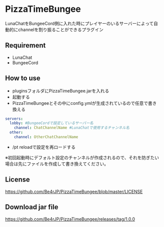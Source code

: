 # PizzaTimeBungee

LunaChatをBungeeCord側に入れた時にプレイヤーのいるサーバーによって自動的にchannelを割り振ることができるプラグイン

## Requirement

* LunaChat
* BungeeCord

## How to use

* pluginsフォルダにPizzaTimeBungee.jarを入れる
* 起動する
* PizzaTimeBungeeとその中にconfig.ymlが生成されているので任意で書き換える
```yaml
servers:
  lobby: #BungeeCordで設定しているサーバー名
    channel: ChatChannelName #LunaChatで使用するチャンネル名
  other:
    channel: OtherChatChannelName
```
* /pt reloadで設定を再ロードする

※初回起動時にデフォルト設定のチャンネルが作成されるので、それを防ぎたい場合は先にファイルを作成して書き換えてください。

## License

https://github.com/Be4rJP/PizzaTimeBungee/blob/master/LICENSE

## Download jar file

https://github.com/Be4rJP/PizzaTimeBungee/releases/tag/1.0.0
